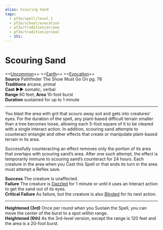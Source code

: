 ```yaml
---
alias: Scouring Sand
tags:
  - pf2e/spell/level_1
  - pf2e/school/evocation
  - pf2e/tradition/arcane
  - pf2e/tradition/primal
  - 151:
---
```


# Scouring Sand

==[Uncommon](../../../Traits/Uncommon.md)== ==[Earth](../../../Traits/Earth.md)== ==[Evocation](../../../Traits/Evocation.md)==  
__Source__ Pathfinder The Show Must Go On pg. 78  
**Traditions** arcane, primal  
**Cast** ►► somatic, verbal  
**Range** 60 feet; **Area** 10-foot burst  
**Duration** sustained for up to 1 minute

---

You blast the area with grit that scours away soil and gets into creatures’ eyes. For the duration of the spell, any plant-based difficult terrain smaller than a tree becomes loose, allowing each 5-foot square of it to be cleared with a single Interact action. In addition, scouring sand attempts to counteract entangle and other effects that create or manipulate plant-based terrain in its area.

Successfully counteracting an effect removes only the portion of its area that overlaps with scouring sand’s area. After one such attempt, the effect is temporarily immune to scouring sand’s counteract for 24 hours. Each creature in the area when you Cast this Spell or that ends its turn in the area must attempt a Reflex save.

**Success** The creature is unaffected.  
**Failure** The creature is [Dazzled](../../../Conditions/Dazzled.md) for 1 minute or until it uses an Interact action to get the sand out of its eyes.  
**Critical Failure** As failure, but the creature is also [Blinded](../../../Conditions/Blinded.md) for its next action.

<hr>

**Heightened (3rd)** Once per round when you Sustain the Spell, you can move the center of the burst to a spot within range.  
**Heightened (6th)** As the 3rd-level version, except the range is 120 feet and the area is a 20-foot burst.
